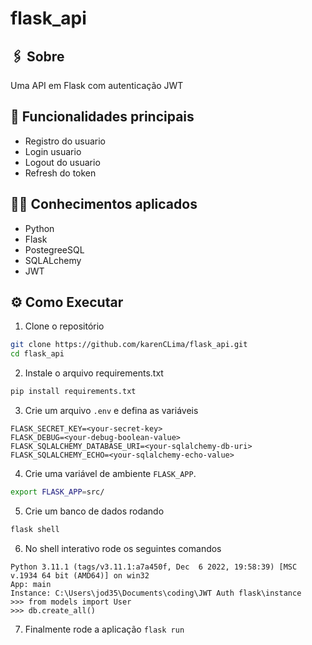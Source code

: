 # flask_api
## :paperclips: Sobre
Uma API em Flask com autenticação JWT

## :pushpin: Funcionalidades principais
- Registro do usuario
- Login usuario
- Logout do usuario
- Refresh do token

## :man_technologist: Conhecimentos aplicados
- Python
- Flask
- PostegreeSQL
- SQLALchemy
- JWT

## ⚙️ Como Executar
1. Clone o repositório
```bash
git clone https://github.com/karenCLima/flask_api.git 
cd flask_api
```

2. Instale o arquivo requirements.txt
```bash
pip install requirements.txt
```

3. Crie um arquivo `.env` e defina as variáveis
```
FLASK_SECRET_KEY=<your-secret-key>
FLASK_DEBUG=<your-debug-boolean-value>
FLASK_SQLALCHEMY_DATABASE_URI=<your-sqlalchemy-db-uri>
FLASK_SQLALCHEMY_ECHO=<your-sqlalchemy-echo-value>
```

4. Crie uma variável de ambiente `FLASK_APP`. 
```bash
export FLASK_APP=src/
```

5. Crie um banco de dados rodando
```bash
flask shell
```

6. No shell interativo rode os seguintes comandos
```
Python 3.11.1 (tags/v3.11.1:a7a450f, Dec  6 2022, 19:58:39) [MSC v.1934 64 bit (AMD64)] on win32
App: main
Instance: C:\Users\jod35\Documents\coding\JWT Auth flask\instance
>>> from models import User
>>> db.create_all()
```

7. Finalmente rode a aplicação
```flask run```

